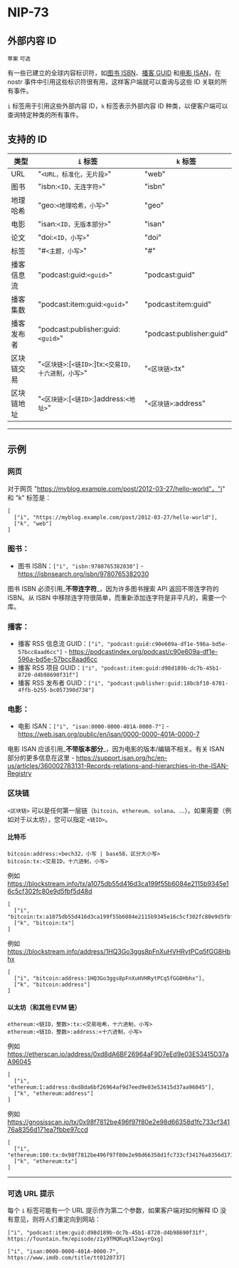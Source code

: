 NIP-73
======

外部内容 ID
--------------------

`草案` `可选`

有一些已建立的全球内容标识符，如[图书 ISBN](https://en.wikipedia.org/wiki/ISBN)、[播客 GUID](https://podcastnamespace.org/tag/guid) 和[电影 ISAN](https://en.wikipedia.org/wiki/International_Standard_Audiovisual_Number)，在 nostr 事件中引用这些标识符很有用，这样客户端就可以查询与这些 ID 关联的所有事件。


`i` 标签用于引用这些外部内容 ID，`k` 标签表示外部内容 ID 种类，以便客户端可以查询特定种类的所有事件。

## 支持的 ID

| 类型                   | `i` 标签                                                    | `k` 标签                  |
| ---                    | ---                                                        | ---                      |
| URL                   | "`<URL，标准化，无片段>`"                         | "web"                    |
| 图书                  | "isbn:`<ID，无连字符>`"                             | "isbn"                   |
| 地理哈希              | "geo:`<地理哈希，小写>`"                               | "geo"                    |
| 电影                 | "isan:`<ID，无版本部分>`"                        | "isan"                   |
| 论文                 | "doi:`<ID，小写>`"                                    | "doi"                    |
| 标签               | "#`<主题，小写>`"                                    | "#"                      |
| 播客信息流          | "podcast:guid:`<guid>`"                                    | "podcast:guid"           |
| 播客集数       | "podcast:item:guid:`<guid>`"                               | "podcast:item:guid"      |
| 播客发布者     | "podcast:publisher:guid:`<guid>`"                          | "podcast:publisher:guid" |
| 区块链交易 | "`<区块链>`:[`<链ID>`:]tx:`<交易ID，十六进制，小写>`" | "`<区块链>`:tx"      |
| 区块链地址     | "`<区块链>`:[`<链ID>`:]address:`<地址>`"         | "`<区块链>`:address" |

---

## 示例


### 网页

对于网页 "https://myblog.example.com/post/2012-03-27/hello-world"，"i" 和 "k" 标签是：

```jsonc
[
  ["i", "https://myblog.example.com/post/2012-03-27/hello-world"],
  ["k", "web"]
]
```

### 图书：

- 图书 ISBN：`["i", "isbn:9780765382030"]` - https://isbnsearch.org/isbn/9780765382030

图书 ISBN 必须引用_**不带连字符**_，因为许多图书搜索 API 返回不带连字符的 ISBN。从 ISBN 中移除连字符很简单，而重新添加连字符是非平凡的，需要一个库。

### 播客：

- 播客 RSS 信息流 GUID：`["i", "podcast:guid:c90e609a-df1e-596a-bd5e-57bcc8aad6cc"]` - https://podcastindex.org/podcast/c90e609a-df1e-596a-bd5e-57bcc8aad6cc
- 播客 RSS 项目 GUID：`["i", "podcast:item:guid:d98d189b-dc7b-45b1-8720-d4b98690f31f"]`
- 播客 RSS 发布者 GUID：`["i", "podcast:publisher:guid:18bcbf10-6701-4ffb-b255-bc057390d738"]`

### 电影：

- 电影 ISAN：`["i", "isan:0000-0000-401A-0000-7"]` - https://web.isan.org/public/en/isan/0000-0000-401A-0000-7

电影 ISAN 应该引用_**不带版本部分**_，因为电影的版本/编辑不相关。有关 ISAN 部分的更多信息在这里 - https://support.isan.org/hc/en-us/articles/360002783131-Records-relations-and-hierarchies-in-the-ISAN-Registry

### 区块链

`<区块链>` 可以是任何第一层链（`bitcoin`、`ethereum`、`solana`、...）。如果需要（例如对于以太坊），您可以指定 `<链ID>`。

#### 比特币

```
bitcoin:address:<bech32，小写 | base58，区分大小写>
bitcoin:tx:<交易ID，十六进制，小写>
```

例如 https://blockstream.info/tx/a1075db55d416d3ca199f55b6084e2115b9345e16c5cf302fc80e9d5fbf5d48d

```jsonc
[
  ["i", "bitcoin:tx:a1075db55d416d3ca199f55b6084e2115b9345e16c5cf302fc80e9d5fbf5d48d"],
  ["k", "bitcoin:tx"]
]
```

例如 https://blockstream.info/address/1HQ3Go3ggs8pFnXuHVHRytPCq5fGG8Hbhx

```jsonc
[
  ["i", "bitcoin:address:1HQ3Go3ggs8pFnXuHVHRytPCq5fGG8Hbhx"],
  ["k", "bitcoin:address"]
]
```

#### 以太坊（和其他 EVM 链）

```
ethereum:<链ID，整数>:tx:<交易哈希，十六进制，小写>
ethereum:<链ID，整数>:address:<十六进制，小写>
```

例如 https://etherscan.io/address/0xd8dA6BF26964aF9D7eEd9e03E53415D37aA96045

```jsonc
[
  ["i", "ethereum:1:address:0xd8da6bf26964af9d7eed9e03e53415d37aa96045"],
  ["k", "ethereum:address"]
]
```

例如 https://gnosisscan.io/tx/0x98f7812be496f97f80e2e98d66358d1fc733cf34176a8356d171ea7fbbe97ccd

```jsonc
[
  ["i", "ethereum:100:tx:0x98f7812be496f97f80e2e98d66358d1fc733cf34176a8356d171ea7fbbe97ccd"],
  ["k", "ethereum:tx"]
]
```



---

### 可选 URL 提示

每个 `i` 标签可能有一个 URL 提示作为第二个参数，如果客户端对如何解释 ID 没有意见，则将人们重定向到网站：

`["i", "podcast:item:guid:d98d189b-dc7b-45b1-8720-d4b98690f31f", https://fountain.fm/episode/z1y9TMQRuqXl2awyrQxg]`

`["i", "isan:0000-0000-401A-0000-7", https://www.imdb.com/title/tt0120737]`
